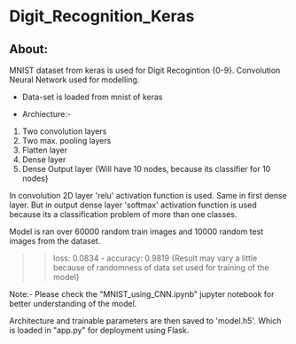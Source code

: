 # Digit_Recognition_Keras


## About:
MNIST dataset from keras is used for Digit Recogintion {0-9}. Convolution Neural Network used for modelling.


* Data-set is loaded from mnist of keras

* Archiecture:-
1) Two convolution layers
2) Two max. pooling layers
3) Flatten layer
4) Dense layer
5) Dense Output layer {Will have 10 nodes, because its classifier for 10 nodes}

In convolution 2D layer 'relu' activation function is used. Same in first dense layer.
But in output dense layer 'softmax' activation function is used because its a classification problem of more than one classes.

Model is ran over 60000 random train images and 10000 random test images from the dataset.



>> loss: 0.0834 - accuracy: 0.9819
{Result may vary a little because of randomness of data set used for training of the model}

Note:- Please check the "MNIST_using_CNN.ipynb" jupyter notebook for better understanding of the model.



Architecture and trainable parameters are then saved to 'model.h5'. Which is loaded in "app.py" for deployment using Flask. 

